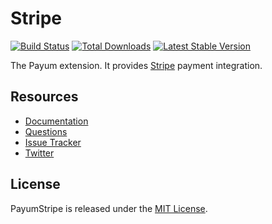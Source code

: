 # Stripe
[![Build Status](https://travis-ci.org/Payum/Stripe.png?branch=master)](https://travis-ci.org/Payum/Stripe)
[![Total Downloads](https://poser.pugx.org/payum/Stripe/d/total.png)](https://packagist.org/packages/payum/Stripe)
[![Latest Stable Version](https://poser.pugx.org/payum/Stripe/version.png)](https://packagist.org/packages/payum/Stripe)

The Payum extension. It provides [Stripe](https://stripe.com) payment integration.

## Resources

* [Documentation](https://github.com/Payum/Payum/blob/master/src/Payum/Core/Resources/docs/index.md)
* [Questions](http://stackoverflow.com/questions/tagged/payum)
* [Issue Tracker](https://github.com/Payum/Payum/issues)
* [Twitter](https://twitter.com/payumphp)

## License

PayumStripe is released under the [MIT License](LICENSE).
